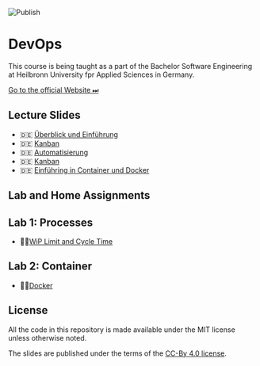 ![Publish](https://github.com/aheil/hhn-devops/workflows/Publish/badge.svg?branch=main)

# DevOps

This course is being taught as a part of the Bachelor Software Engineering at Heilbronn University fpr Applied Sciences in Germany.

[Go to the official Website ⏭](https://www.hs-heilbronn.de/devops)

## Lecture Slides 

* 🇩🇪 [Überblick und Einführung](slides/devops.01.de.pdf) 
* 🇩🇪 [Kanban](slides/devops.02.de.pdf) 
* 🇩🇪 [Automatisierung](slides/devops.03.de.pdf) 
* 🇩🇪 [Kanban](slides/devops.04.de.pdf) 
* 🇩🇪 [Einführing in Container und Docker](slides/devops.05.de.pdf) 

## Lab and Home Assignments 

## Lab 1: Processes

* 🏋️‍♀️[WiP Limit and Cycle Time](labs/01_processes/wiplimit.md)

## Lab 2: Container

* 🏋️‍♀️[Docker](labs/02_container/docker.md)

## License

All the code in this repository is made available under the MIT license unless otherwise noted.

The slides are published under the terms of the [CC-By 4.0 license](https://creativecommons.org/licenses/by/4.0/).
